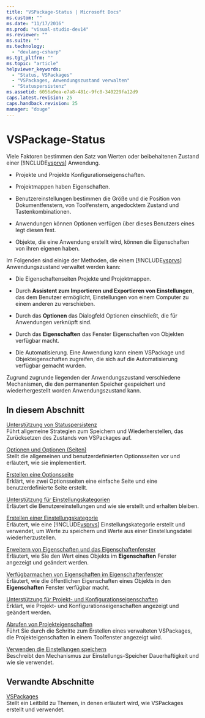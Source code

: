 ```yaml
---
title: "VSPackage-Status | Microsoft Docs"
ms.custom: ""
ms.date: "11/17/2016"
ms.prod: "visual-studio-dev14"
ms.reviewer: ""
ms.suite: ""
ms.technology: 
  - "devlang-csharp"
ms.tgt_pltfrm: ""
ms.topic: "article"
helpviewer_keywords: 
  - "Status, VSPackages"
  - "VSPackages, Anwendungszustand verwalten"
  - "Statuspersistenz"
ms.assetid: 6056a9ea-e7a8-481c-9fc8-340229fa12d9
caps.latest.revision: 25
caps.handback.revision: 25
manager: "douge"
---
```

# VSPackage-Status
Viele Faktoren bestimmen den Satz von Werten oder beibehaltenen Zustand einer [!INCLUDE[vsprvs](../code-quality/includes/vsprvs_md.md)] Anwendung.  
  
-   Projekte und Projekte Konfigurationseigenschaften.  
  
-   Projektmappen haben Eigenschaften.  
  
-   Benutzereinstellungen bestimmen die Größe und die Position von Dokumentfenstern, von Toolfenstern, angedocktem Zustand und Tastenkombinationen.  
  
-   Anwendungen können Optionen verfügen über dieses Benutzers eines legt diesen fest.  
  
-   Objekte, die eine Anwendung erstellt wird, können die Eigenschaften von ihren eigenen haben.  
  
 Im Folgenden sind einige der Methoden, die einem [!INCLUDE[vsprvs](../code-quality/includes/vsprvs_md.md)] Anwendungszustand verwaltet werden kann:  
  
-   Die Eigenschaftenseiten Projekte und Projektmappen.  
  
-   Durch **Assistent zum Importieren und Exportieren von Einstellungen**, das dem Benutzer ermöglicht, Einstellungen von einem Computer zu einem anderen zu verschieben.  
  
-   Durch das **Optionen** das Dialogfeld Optionen einschließt, die für Anwendungen verknüpft sind.  
  
-   Durch das **Eigenschaften** das Fenster Eigenschaften von Objekten verfügbar macht.  
  
-   Die Automatisierung.  Eine Anwendung kann einem VSPackage und Objekteigenschaften zugreifen, die sich auf die Automatisierung verfügbar gemacht wurden.  
  
 Zugrund zugrunde liegenden der Anwendungszustand verschiedene Mechanismen, die den permanenten Speicher gespeichert und wiederhergestellt worden Anwendungszustand kann.  
  
## In diesem Abschnitt  
 [Unterstützung von Statuspersistenz](../misc/support-for-state-persistence.md)  
 Führt allgemeine Strategien zum Speichern und Wiederherstellen, das Zurücksetzen des Zustands von VSPackages auf.  
  
 [Optionen und Optionen \(Seiten\)](../extensibility/internals/options-and-options-pages.md)  
 Stellt die allgemeinen und benutzerdefinierten Optionsseiten vor und erläutert, wie sie implementiert.  
  
 [Erstellen eine Optionsseite](../extensibility/creating-an-options-page.md)  
 Erklärt, wie zwei Optionsseiten eine einfache Seite und eine benutzerdefinierte Seite erstellt.  
  
 [Unterstützung für Einstellungskategorien](../misc/support-for-settings-categories.md)  
 Erläutert die Benutzereinstellungen und wie sie erstellt und erhalten bleiben.  
  
 [Erstellen einer Einstellungskategorie](../extensibility/creating-a-settings-category.md)  
 Erläutert, wie eine [!INCLUDE[vsprvs](../code-quality/includes/vsprvs_md.md)] Einstellungskategorie erstellt und verwendet, um Werte zu speichern und Werte aus einer Einstellungsdatei wiederherzustellen.  
  
 [Erweitern von Eigenschaften und das Eigenschaftenfenster](../extensibility/extending-properties-and-the-property-window.md)  
 Erläutert, wie Sie den Wert eines Objekts im **Eigenschaften** Fenster angezeigt und geändert werden.  
  
 [Verfügbarmachen von Eigenschaften im Eigenschaftenfenster](../extensibility/exposing-properties-to-the-properties-window.md)  
 Erläutert, wie die öffentlichen Eigenschaften eines Objekts in den **Eigenschaften** Fenster verfügbar macht.  
  
 [Unterstützung für Projekt\- und Konfigurationseigenschaften](../extensibility/internals/support-for-project-and-configuration-properties.md)  
 Erklärt, wie Projekt\- und Konfigurationseigenschaften angezeigt und geändert werden.  
  
 [Abrufen von Projekteigenschaften](../extensibility/getting-project-properties.md)  
 Führt Sie durch die Schritte zum Erstellen eines verwalteten VSPackages, die Projekteigenschaften in einem Toolfenster angezeigt wird.  
  
 [Verwenden die Einstellungen speichern](../extensibility/using-the-settings-store.md)  
 Beschreibt den Mechanismus zur Einstellungs\-Speicher Dauerhaftigkeit und wie sie verwendet.  
  
## Verwandte Abschnitte  
 [VSPackages](../extensibility/internals/vspackages.md)  
 Stellt ein Leitbild zu Themen, in denen erläutert wird, wie VSPackages erstellt und verwendet.